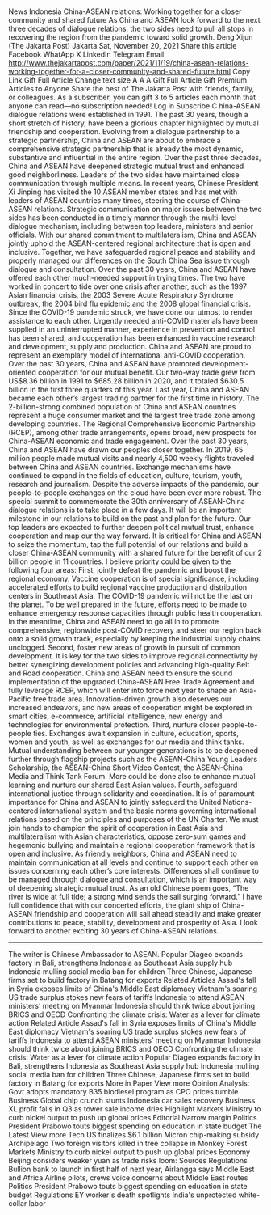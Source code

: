 # 

News
Indonesia
China-ASEAN relations: Working together for a closer community and shared future
As China and ASEAN look forward to the next three decades of dialogue relations, the two sides need to pull all stops in recovering the region from the pandemic toward solid growth.
Deng Xijun
(The Jakarta Post)
Jakarta
Sat, November 20, 2021
Share this article
Facebook
WhatApp
X
LinkedIn
Telegram
Email
http://www.thejakartapost.com/paper/2021/11/19/china-asean-relations-working-together-for-a-closer-community-and-shared-future.html
Copy Link
Gift Full Article
Change text size
A
A
A
Gift Full Article
Gift Premium Articles
to Anyone
Share the best of The Jakarta Post with friends, family, or colleagues. As a subscriber, you can gift 3 to 5 articles each month that anyone can read—no subscription needed!
Log in
Subscribe
C
hina-ASEAN dialogue relations were established in 1991. The past 30 years, though a short stretch of history, have been a glorious chapter highlighted by mutual friendship and cooperation.
Evolving from a dialogue partnership to a strategic partnership, China and ASEAN are about to embrace a comprehensive strategic partnership that is already the most dynamic, substantive and influential in the entire region.
Over the past three decades, China and ASEAN have deepened strategic mutual trust and enhanced good neighborliness. Leaders of the two sides have maintained close communication through multiple means. In recent years, Chinese President Xi Jinping has visited the 10 ASEAN member states and has met with leaders of ASEAN countries many times, steering the course of China-ASEAN relations.
Strategic communication on major issues between the two sides has been conducted in a timely manner through the multi-level dialogue mechanism, including between top leaders, ministers and senior officials.
With our shared commitment to multilateralism, China and ASEAN jointly uphold the ASEAN-centered regional architecture that is open and inclusive. Together, we have safeguarded regional peace and stability and properly managed our differences on the South China Sea issue through dialogue and consultation.
Over the past 30 years, China and ASEAN have offered each other much-needed support in trying times. The two have worked in concert to tide over one crisis after another, such as the 1997 Asian financial crisis, the 2003 Severe Acute Respiratory Syndrome outbreak, the 2004 bird flu epidemic and the 2008 global financial crisis.
Since the COVID-19 pandemic struck, we have done our utmost to render assistance to each other. Urgently needed anti-COVID materials have been supplied in an uninterrupted manner, experience in prevention and control has been shared, and cooperation has been enhanced in vaccine research and development, supply and production. China and ASEAN are proud to represent an exemplary model of international anti-COVID cooperation.
Over the past 30 years, China and ASEAN have promoted development-oriented cooperation for our mutual benefit. Our two-way trade grew from US$8.36 billion in 1991 to $685.28 billion in 2020, and it totaled $630.5 billion in the first three quarters of this year. Last year, China and ASEAN became each other’s largest trading partner for the first time in history.
The 2-billion-strong combined population of China and ASEAN countries represent a huge consumer market and the largest free trade zone among developing countries. The Regional Comprehensive Economic Partnership (RCEP), among other trade arrangements, opens broad, new prospects for China-ASEAN economic and trade engagement.
Over the past 30 years, China and ASEAN have drawn our peoples closer together. In 2019, 65 million people made mutual visits and nearly 4,500 weekly flights traveled between China and ASEAN countries. Exchange mechanisms have continued to expand in the fields of education, culture, tourism, youth, research and journalism. Despite the adverse impacts of the pandemic, our people-to-people exchanges on the cloud have been ever more robust.
The special summit to commemorate the 30th anniversary of ASEAN-China dialogue relations is to take place in a few days. It will be an important milestone in our relations to build on the past and plan for the future. Our top leaders are expected to further deepen political mutual trust, enhance cooperation and map our the way forward.
It is critical for China and ASEAN to seize the momentum, tap the full potential of our relations and build a closer China-ASEAN community with a shared future for the benefit of our 2 billion people in 11 countries. I believe priority could be given to the following four areas:
First, jointly defeat the pandemic and boost the regional economy. Vaccine cooperation is of special significance, including accelerated efforts to build regional vaccine production and distribution centers in Southeast Asia. The COVID-19 pandemic will not be the last on the planet. To be well prepared in the future, efforts need to be made to enhance emergency response capacities through public health cooperation.
In the meantime, China and ASEAN need to go all in to promote comprehensive, regionwide post-COVID recovery and steer our region back onto a solid growth track, especially by keeping the industrial supply chains unclogged.
Second, foster new areas of growth in pursuit of common development. It is key for the two sides to improve regional connectivity by better synergizing development policies and advancing high-quality Belt and Road cooperation. China and ASEAN need to ensure the sound implementation of the upgraded China-ASEAN Free Trade Agreement and fully leverage RCEP, which will enter into force next year to shape an Asia-Pacific free trade area.
Innovation-driven growth also deserves our increased endeavors, and new areas of cooperation might be explored in smart cities, e-commerce, artificial intelligence, new energy and technologies for environmental protection.
Third, nurture closer people-to-people ties. Exchanges await expansion in culture, education, sports, women and youth, as well as exchanges for our media and think tanks. Mutual understanding between our younger generations is to be deepened further through flagship projects such as the ASEAN-China Young Leaders Scholarship, the ASEAN-China Short Video Contest, the ASEAN-China Media and Think Tank Forum. More could be done also to enhance mutual learning and nurture our shared
East Asian
values.
Fourth, safeguard international justice through solidarity and coordination. It is of paramount importance for China and ASEAN to jointly safeguard the United Nations-centered international system and the basic norms governing international relations based on the principles and purposes of the UN Charter. We must join hands to champion the spirit of cooperation in
East Asia
and multilateralism with Asian characteristics, oppose zero-sum games and hegemonic bullying and maintain a regional cooperation framework that is open and inclusive.
As friendly neighbors, China and ASEAN need to maintain communication at all levels and continue to support each other on issues concerning each other’s core interests. Differences shall continue to be managed through dialogue and consultation, which is an important way of deepening strategic mutual trust.
As an old Chinese poem goes, “The river is wide at full tide; a strong wind sends the sail surging forward.” I have full confidence that with our concerted efforts, the giant ship of China-ASEAN friendship and cooperation will sail ahead steadily and make greater contributions to peace, stability, development and prosperity of Asia.
I look forward to another exciting 30 years of China-ASEAN relations.
***
The writer is Chinese Ambassador to ASEAN.
Popular
Diageo expands factory in Bali, strengthens Indonesia as Southeast Asia supply hub
Indonesia mulling social media ban for children
Three Chinese, Japanese firms set to build factory in Batang for exports
Related Articles
Assad's fall in Syria exposes limits of China's Middle East diplomacy
Vietnam's soaring US trade surplus stokes new fears of tariffs
Indonesia to attend ASEAN ministers’ meeting on Myanmar
Indonesia should think twice about joining BRICS and OECD
Confronting the climate crisis: Water as a lever for climate action
Related Article
Assad's fall in Syria exposes limits of China's Middle East diplomacy
Vietnam's soaring US trade surplus stokes new fears of tariffs
Indonesia to attend ASEAN ministers’ meeting on Myanmar
Indonesia should think twice about joining BRICS and OECD
Confronting the climate crisis: Water as a lever for climate action
Popular
Diageo expands factory in Bali, strengthens Indonesia as Southeast Asia supply hub
Indonesia mulling social media ban for children
Three Chinese, Japanese firms set to build factory in Batang for exports
More in Paper
View more
Opinion
Analysis: Govt adopts mandatory B35 biodiesel program as CPO prices tumble
Business
Global chip crunch stunts Indonesia car sales recovery
Business
XL profit falls in Q3 as tower sale income dries
Highlight
Markets
Ministry to curb nickel output to push up global prices
Editorial
Narrow margin
Politics
President Prabowo touts biggest spending on education in state budget
The Latest
View more
Tech
US finalizes $6.1 billion Micron chip-making subsidy
Archipelago
Two foreign visitors killed in tree collapse in Monkey Forest
Markets
Ministry to curb nickel output to push up global prices
Economy
Beijing considers weaker yuan as trade risks loom: Sources
Regulations
Bullion bank to launch in first half of next year, Airlangga says
Middle East and Africa
Airline pilots, crews voice concerns about Middle East routes
Politics
President Prabowo touts biggest spending on education in state budget
Regulations
EY worker's death spotlights India's unprotected white-collar labor